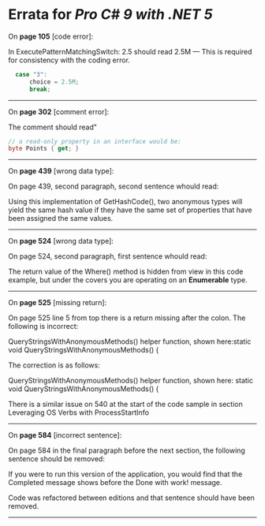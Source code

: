 # Errata for *Pro C# 9 with .NET 5*

On **page 105** [code error]:
 
In ExecutePatternMatchingSwitch:
2.5 should read 2.5M   —  This is required for consistency with the coding error.
```c#
  case "3":
      choice = 2.5M;
      break;
```

***
On **page 302** [comment error]:
 
The comment should read"
```c#
// a read-only property in an interface would be:
byte Points { get; }
```
***

On **page 439** [wrong data type]:
 
On page 439, second paragraph, second sentence whould read:

Using this implementation of GetHashCode(), two anonymous types will yield the same hash value if 
they have the same set of properties that have been assigned the same values.

***

On **page 524** [wrong data type]:
 
On page 524, second paragraph, first sentence whould read:

The return value of the Where() method is hidden from view in this code example, but under the covers
you are operating on an **Enumerable** type.

***

On **page 525** [missing return]:
 
On page 525 line 5 from top there is a return missing after the colon. The following is incorrect:

QueryStringsWithAnonymousMethods() helper function, shown here:static void
QueryStringsWithAnonymousMethods()
{

The correction is as follows:

QueryStringsWithAnonymousMethods() helper function, shown here:
static void QueryStringsWithAnonymousMethods()
{

There is a similar issue on 540 at the start of the code sample in section Leveraging OS Verbs with ProcessStartInfo

***
On **page 584** [incorrect sentence]:
 
On page 584 in the final paragraph before the next section, the following sentence should be removed:

If you were to run this version of the application, you would find that the
Completed message shows before the Done with work! message.

Code was refactored between editions and that sentence should have been removed.

***
